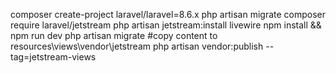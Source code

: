 composer create-project laravel/laravel=8.6.x
php artisan migrate
composer require laravel/jetstream
php artisan jetstream:install livewire
npm install && npm run dev
php artisan migrate
#copy content to resources\views\vendor\jetstream
php artisan vendor:publish --tag=jetstream-views
